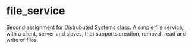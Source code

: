 # file_service
Second assignment for Distrubuted Systems class. A simple file service, with a client, server and slaves, that supports creation, removal, read and write of files.
